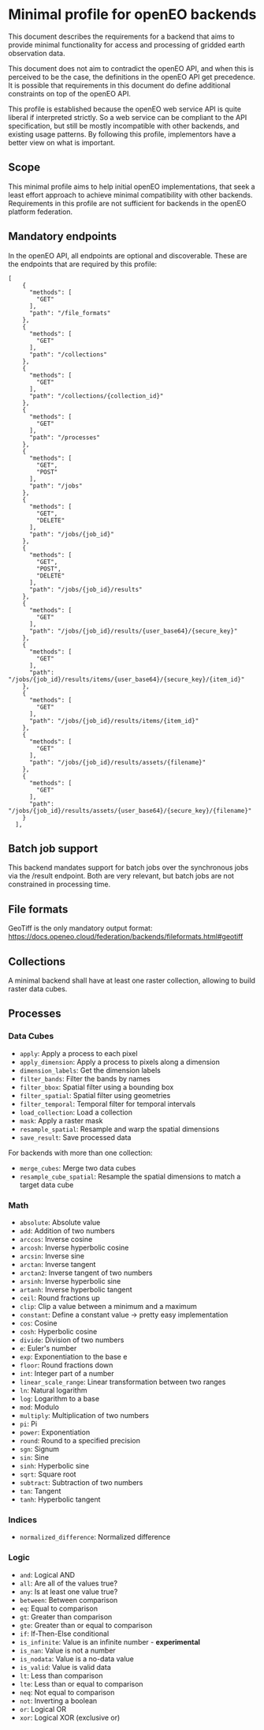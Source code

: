 # Minimal profile for openEO backends
This document describes the requirements for a backend that aims to provide minimal functionality for access and processing of gridded
earth observation data.

This document does not aim to contradict the openEO API, and when this is perceived to be the case, the definitions in the openEO API get precedence.
It is possible that requirements in this document do define additional constraints on top of the openEO API.

This profile is established because the openEO web service API is quite liberal if interpreted strictly. So a web service can be compliant to the API 
specification, but still be mostly incompatible with other backends, and existing usage patterns. By following this profile, implementors have a better
view on what is important.

## Scope
This minimal profile aims to help initial openEO implementations, that seek a least effort approach to achieve minimal compatibility with other backends.
Requirements in this profile are not sufficient for backends in the openEO platform federation.

## Mandatory endpoints

In the openEO API, all endpoints are optional and discoverable. These are the endpoints that are required by this profile:



```
[
    {
      "methods": [
        "GET"
      ],
      "path": "/file_formats"
    },
    {
      "methods": [
        "GET"
      ],
      "path": "/collections"
    },
    {
      "methods": [
        "GET"
      ],
      "path": "/collections/{collection_id}"
    },
    {
      "methods": [
        "GET"
      ],
      "path": "/processes"
    },
    {
      "methods": [
        "GET",
        "POST"
      ],
      "path": "/jobs"
    },
    {
      "methods": [
        "GET",
        "DELETE"
      ],
      "path": "/jobs/{job_id}"
    },
    {
      "methods": [
        "GET",
        "POST",
        "DELETE"
      ],
      "path": "/jobs/{job_id}/results"
    },
    {
      "methods": [
        "GET"
      ],
      "path": "/jobs/{job_id}/results/{user_base64}/{secure_key}"
    },
    {
      "methods": [
        "GET"
      ],
      "path": "/jobs/{job_id}/results/items/{user_base64}/{secure_key}/{item_id}"
    },
    {
      "methods": [
        "GET"
      ],
      "path": "/jobs/{job_id}/results/items/{item_id}"
    },
    {
      "methods": [
        "GET"
      ],
      "path": "/jobs/{job_id}/results/assets/{filename}"
    },
    {
      "methods": [
        "GET"
      ],
      "path": "/jobs/{job_id}/results/assets/{user_base64}/{secure_key}/{filename}"
    }
  ],
```

## Batch job support
This backend mandates support for batch jobs over the synchronous jobs via the /result endpoint.
Both are very relevant, but batch jobs are not constrained in processing time.

## File formats
GeoTiff is the only mandatory output format: https://docs.openeo.cloud/federation/backends/fileformats.html#geotiff

## Collections
A minimal backend shall have at least one raster collection, allowing to build raster data cubes. 

## Processes

### Data Cubes

- `apply`: Apply a process to each pixel
- `apply_dimension`: Apply a process to pixels along a dimension
- `dimension_labels`: Get the dimension labels
- `filter_bands`: Filter the bands by names
- `filter_bbox`: Spatial filter using a bounding box
- `filter_spatial`: Spatial filter using geometries
- `filter_temporal`: Temporal filter for temporal intervals
- `load_collection`: Load a collection
- `mask`: Apply a raster mask
- `resample_spatial`: Resample and warp the spatial dimensions
- `save_result`: Save processed data

For backends with more than one collection:
- `merge_cubes`: Merge two data cubes
- `resample_cube_spatial`: Resample the spatial dimensions to match a target data cube


### Math
- `absolute`: Absolute value
- `add`: Addition of two numbers
- `arccos`: Inverse cosine
- `arcosh`: Inverse hyperbolic cosine
- `arcsin`: Inverse sine
- `arctan`: Inverse tangent
- `arctan2`: Inverse tangent of two numbers
- `arsinh`: Inverse hyperbolic sine
- `artanh`: Inverse hyperbolic tangent
- `ceil`: Round fractions up
- `clip`: Clip a value between a minimum and a maximum
- `constant`: Define a constant value -> pretty easy implementation
- `cos`: Cosine
- `cosh`: Hyperbolic cosine
- `divide`: Division of two numbers
- `e`: Euler's number
- `exp`: Exponentiation to the base e
- `floor`: Round fractions down
- `int`: Integer part of a number
- `linear_scale_range`: Linear transformation between two ranges
- `ln`: Natural logarithm
- `log`: Logarithm to a base
- `mod`: Modulo
- `multiply`: Multiplication of two numbers
- `pi`: Pi
- `power`: Exponentiation
- `round`: Round to a specified precision
- `sgn`: Signum
- `sin`: Sine
- `sinh`: Hyperbolic sine
- `sqrt`: Square root
- `subtract`: Subtraction of two numbers
- `tan`: Tangent
- `tanh`: Hyperbolic tangent

### Indices
- `normalized_difference`: Normalized difference

### Logic
- `and`: Logical AND
- `all`: Are all of the values true?
- `any`: Is at least one value true?
- `between`: Between comparison
- `eq`: Equal to comparison
- `gt`: Greater than comparison
- `gte`: Greater than or equal to comparison
- `if`: If-Then-Else conditional
- `is_infinite`: Value is an infinite number - **experimental**
- `is_nan`: Value is not a number
- `is_nodata`: Value is a no-data value
- `is_valid`: Value is valid data
- `lt`: Less than comparison
- `lte`: Less than or equal to comparison
- `neq`: Not equal to comparison
- `not`: Inverting a boolean
- `or`: Logical OR
- `xor`: Logical XOR (exclusive or)



